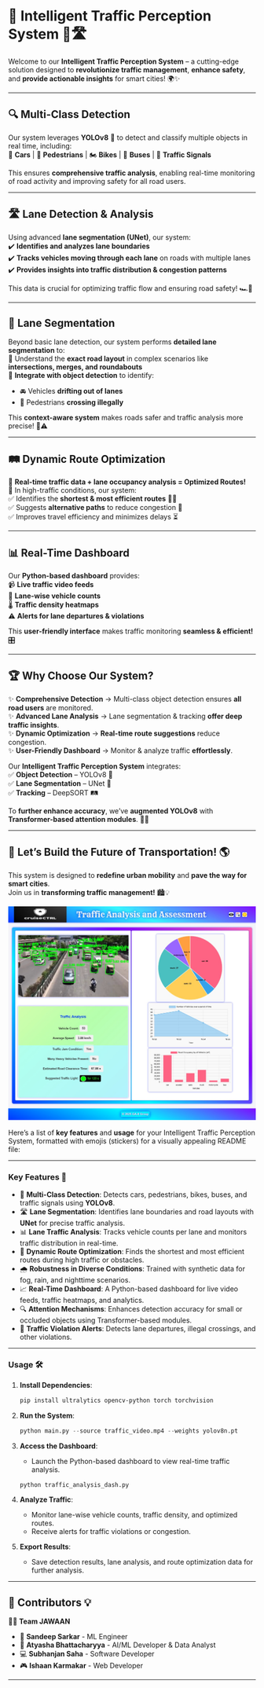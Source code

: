 
# 🚦 Intelligent Traffic Perception System 🚗🛣️

Welcome to our **Intelligent Traffic Perception System** – a cutting-edge solution designed to **revolutionize traffic management**, **enhance safety**, and **provide actionable insights** for smart cities! 🌍✨

---

## 🔍 Multi-Class Detection  
Our system leverages **YOLOv8** 🦾 to detect and classify multiple objects in real time, including:  
🚗 **Cars** | 🚶 **Pedestrians** | 🏍 **Bikes** | 🚌 **Buses** | 🚦 **Traffic Signals**  

This ensures **comprehensive traffic analysis**, enabling real-time monitoring of road activity and improving safety for all road users.  

---

## 🛣️ Lane Detection & Analysis  
Using advanced **lane segmentation (UNet)**, our system:  
✔️ **Identifies and analyzes lane boundaries**  
✔️ **Tracks vehicles moving through each lane** on roads with multiple lanes  
✔️ **Provides insights into traffic distribution & congestion patterns**  

This data is crucial for optimizing traffic flow and ensuring road safety! 🏎️💨  

---

## 🏁 Lane Segmentation  
Beyond basic lane detection, our system performs **detailed lane segmentation** to:  
🔹 Understand the **exact road layout** in complex scenarios like **intersections, merges, and roundabouts**  
🔹 **Integrate with object detection** to identify:  
   - 🚘 Vehicles **drifting out of lanes**  
   - 🚶 Pedestrians **crossing illegally**  

This **context-aware system** makes roads safer and traffic analysis more precise! 🚥⚠️  

---

## 🛤️ Dynamic Route Optimization  
🔄 **Real-time traffic data + lane occupancy analysis = Optimized Routes!**  
📍 In high-traffic conditions, our system:  
✅ Identifies the **shortest & most efficient routes** 🚗💨  
✅ Suggests **alternative paths** to reduce congestion 🚦  
✅ Improves travel efficiency and minimizes delays ⏳  

---

## 📊 Real-Time Dashboard  
Our **Python-based dashboard** provides:  
📹 **Live traffic video feeds**  
🚗 **Lane-wise vehicle counts**  
🌡️ **Traffic density heatmaps**  
⚠️ **Alerts for lane departures & violations**  

This **user-friendly interface** makes traffic monitoring **seamless & efficient!** 🎛️  

---

## 🏆 Why Choose Our System?  
✨ **Comprehensive Detection** → Multi-class object detection ensures **all road users** are monitored.  
✨ **Advanced Lane Analysis** → Lane segmentation & tracking **offer deep traffic insights**.  
✨ **Dynamic Optimization** → **Real-time route suggestions** reduce congestion.  
✨ **User-Friendly Dashboard** → Monitor & analyze traffic **effortlessly**.  

Our **Intelligent Traffic Perception System** integrates:  
✅ **Object Detection** – YOLOv8 🦾  
✅ **Lane Segmentation** – UNet 🎯  
✅ **Tracking** – DeepSORT 🛤️  

To **further enhance accuracy**, we’ve **augmented YOLOv8** with **Transformer-based attention modules**. 🤖🚀  

---

## 🚀 Let’s Build the Future of Transportation! 🌎  
This system is designed to **redefine urban mobility** and **pave the way for smart cities**.  
Join us in **transforming traffic management!** 🏙️💡  


![cruiseCTRL](Result/traffic_analysis_dash.jpg)

Here’s a list of **key features** and **usage** for your Intelligent Traffic Perception System, formatted with emojis (stickers) for a visually appealing README file:

---

### **Key Features** 🚀

- 🚗 **Multi-Class Detection**: Detects cars, pedestrians, bikes, buses, and traffic signals using **YOLOv8**.
- 🛣️ **Lane Segmentation**: Identifies lane boundaries and road layouts with **UNet** for precise traffic analysis.
- 📊 **Lane Traffic Analysis**: Tracks vehicle counts per lane and monitors traffic distribution in real-time.
- 🚨 **Dynamic Route Optimization**: Finds the shortest and most efficient routes during high traffic or obstacles.
- 🌧️ **Robustness in Diverse Conditions**: Trained with synthetic data for fog, rain, and nighttime scenarios.
- 📈 **Real-Time Dashboard**: A Python-based dashboard for live video feeds, traffic heatmaps, and analytics.
- 🔍 **Attention Mechanisms**: Enhances detection accuracy for small or occluded objects using Transformer-based modules.
- 🚦 **Traffic Violation Alerts**: Detects lane departures, illegal crossings, and other violations.

---

### **Usage** 🛠️

1. **Install Dependencies**:
   ```bash
   pip install ultralytics opencv-python torch torchvision
   ```

2. **Run the System**:
   ```python
   python main.py --source traffic_video.mp4 --weights yolov8n.pt
   ```

3. **Access the Dashboard**:
   - Launch the Python-based dashboard to view real-time traffic analysis.
   ```bash
   python traffic_analysis_dash.py
   ```

4. **Analyze Traffic**:
   - Monitor lane-wise vehicle counts, traffic density, and optimized routes.
   - Receive alerts for traffic violations or congestion.

5. **Export Results**:
   - Save detection results, lane analysis, and route optimization data for further analysis.

---

## 🤝 Contributors 💡  
👨‍💻 **Team JAWAAN**  

- 🧠 **Sandeep Sarkar** - ML Engineer  
- 🤖 **Atyasha Bhattacharyya** - AI/ML Developer & Data Analyst    
- 💻 **Subhanjan Saha** - Software Developer  
- 🎮 **Ishaan Karmakar** - Web Developer

---
